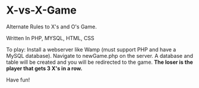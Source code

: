 # X-vs-X-Game
Alternate Rules to X's and O's Game. 

Written In PHP, MYSQL, HTML, CSS

To play:
Install a webserver like Wamp (must support PHP and have a MySQL database).
Navigate to newGame.php on the server.
A database and table will be created and you will be redirected to the game.
<b>The loser is the player that gets 3 X's in a row. </b>

Have fun!
